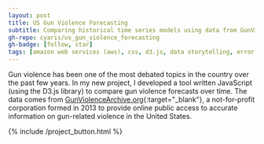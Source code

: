 ```yaml
---
layout: post
title: US Gun Violence Forecasting
subtitle: Comparing historical time series models using data from GunViolenceArchive.org.
gh-repo: cyaris/us_gun_violence_forecasting
gh-badge: [follow, star]
tags: [amazon web services (aws), css, d3.js, data storytelling, error metrics, etl pipeline, facebook prophet, html, javascript, machine learning, pandas, python, time series modeling, web development, web scraping]
---
```


Gun violence has been one of the most debated topics in the country over the past few years. In my new project, I developed a tool written JavaScript (using the D3.js library) to compare gun violence forecasts over time. The data comes from [GunViolenceArchive.org](https://gunviolencearchive.org){:target="_blank"}, a not-for-profit corporation formed in 2013 to provide online public access to accurate information on gun-related violence in the United States.

<style>

  .btn-group {
    width: 320px;
  }

</style>

{% include /project_button.html %}
